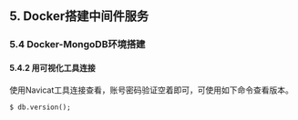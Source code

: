 ## 5. Docker搭建中间件服务
### 5.4 Docker-MongoDB环境搭建
#### 5.4.2 用可视化工具连接

使用Navicat工具连接查看，账号密码验证空着即可，可使用如下命令查看版本。

```shell
$ db.version();
```
